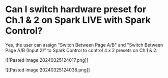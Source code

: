 # Can I switch hardware preset for Ch.1 & 2 on Spark LIVE with Spark Control?

Yes, the user can assign "Switch Between Page A/B" and "Switch Between Page A/B (Input 2)" to Spark Control to control 4 x 2 presets on Ch.1 & 2. 

![[Pasted image 20240325124017.png]]

![[Pasted image 20240325124038.png]]